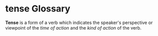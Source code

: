 # tense Glossary
**Tense** is a form of a verb which indicates the speaker's perspective or viewpoint of the *time of action* and the *kind of action* of the verb.
